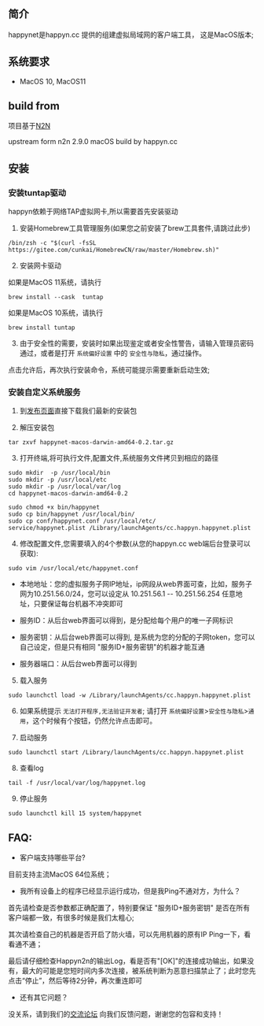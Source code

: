 ## 简介

happynet是happyn.cc 提供的组建虚拟局域网的客户端工具， 这是MacOS版本;

## 系统要求

* MacOS 10, MacOS11

## build from

项目基于[N2N](https://github.com/happynlab/n2n)

upstream form n2n 2.9.0 macOS build by happyn.cc


## 安装


### 安装tuntap驱动

happyn依赖于网络TAP虚拟网卡,所以需要首先安装驱动

1. 安装Homebrew工具管理服务(如果您之前安装了brew工具套件,请跳过此步)

```
/bin/zsh -c "$(curl -fsSL https://gitee.com/cunkai/HomebrewCN/raw/master/Homebrew.sh)"
```

2. 安装网卡驱动

如果是MacOS 11系统，请执行

```
brew install --cask  tuntap
```

如果是MacOS 10系统，请执行

```
brew install tuntap
```

3. 由于安全性的需要，安装时如果出现鉴定或者安全性警告，请输入管理员密码通过，或者是打开 `系统偏好设置` 中的 `安全性与隐私`，通过操作。

点击允许后，再次执行安装命令，系统可能提示需要重新启动生效;


### 安装自定义系统服务


1. 到[发布页面](https://github.com/happynclient/happynmacos/releases)直接下载我们最新的安装包


2. 解压安装包

```
tar zxvf happynet-macos-darwin-amd64-0.2.tar.gz
```

3. 打开终端,将可执行文件,配置文件,系统服务文件拷贝到相应的路径

```
sudo mkdir  -p /usr/local/bin
sudo mkdir -p /usr/local/etc
sudo mkdir -p /usr/local/var/log
cd happynet-macos-darwin-amd64-0.2

sudo chmod +x bin/happynet
sudo cp bin/happynet /usr/local/bin/
sudo cp conf/happynet.conf /usr/local/etc/
service/happynet.plist /Library/launchAgents/cc.happyn.happynet.plist
```

4. 修改配置文件,您需要填入的4个参数(从您的happyn.cc web端后台登录可以获取):

```
sudo vim /usr/local/etc/happynet.conf
```

* 本地地址：您的虚拟服务子网IP地址，ip网段从web界面可查，比如，服务子网为10.251.56.0/24，您可以设定从 10.251.56.1 -- 10.251.56.254 任意地址，只要保证每台机器不冲突即可

* 服务ID：从后台web界面可以得到，是分配给每个用户的唯一子网标识

* 服务密钥：从后台web界面可以得到, 是系统为您的分配的子网token，您可以自己设定，但是只有相同 "服务ID+服务密钥"的机器才能互通

* 服务器端口：从后台web界面可以得到

5. 载入服务

```
sudo launchctl load -w /Library/launchAgents/cc.happyn.happynet.plist
```

6. 如果系统提示 `无法打开程序,无法验证开发者`; 请打开 `系统偏好设置`>`安全性与隐私`>`通用`，这个时候有个按钮，仍然允许点击即可。

7. 启动服务

```
sudo launchctl start /Library/launchAgents/cc.happyn.happynet.plist
```

8. 查看log

```
tail -f /usr/local/var/log/happynet.log
```

9. 停止服务

```
sudo launchctl kill 15 system/happynet
```

## FAQ:

* 客户端支持哪些平台?

目前支持主流MacOS 64位系统；

* 我所有设备上的程序已经显示运行成功，但是我Ping不通对方，为什么？

首先请检查是否参数都正确配置了，特别要保证 "服务ID+服务密钥" 是否在所有客户端都一致，有很多时候是我们太粗心;

其次请检查自己的机器是否开启了防火墙，可以先用机器的原有IP Ping一下，看看通不通；

最后请仔细检查Happyn2n的输出Log，看是否有"[OK]"的连接成功输出，如果没有，最大的可能是您短时间内多次连接，被系统判断为恶意扫描禁止了；此时您先点击“停止”，然后等待2分钟，再次重连即可

* 还有其它问题？

没关系，请到我们的[交流论坛](https://forum.happyn.cc/t/macos) 向我们反馈问题，谢谢您的包容和支持！
